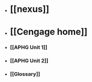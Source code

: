 - # [[nexus]]

- # [[Cengage home]]

- ### [[APHG Unit 1]]
- ### [[APHG Unit 2]]

- ### [[Glossary]]
